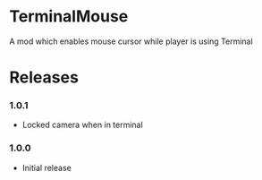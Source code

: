 # TerminalMouse
A mod which enables mouse cursor while player is using Terminal

# Releases

### 1.0.1
* Locked camera when in terminal

### 1.0.0
* Initial release